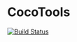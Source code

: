 # CocoTools

[![Build Status](https://github.com/cirobr/CocoTools.jl/actions/workflows/CI.yml/badge.svg?branch=main)](https://github.com/cirobr/CocoTools.jl/actions/workflows/CI.yml?query=branch%3Amain)

